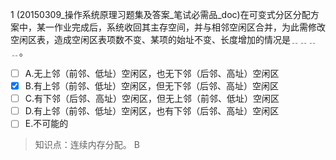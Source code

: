 1
(20150309_操作系统原理习题集及答案_笔试必需品_doc)在可变式分区分配方案中，某一作业完成后，系统收回其主存空间，并与相邻空闲区合并，为此需修改
空闲区表，造成空闲区表项数不变、某项的始址不变、长度增加的情况是﹎﹎﹎﹎。
- [ ] A.无上邻（前邻、低址）空闲区，也无下邻（后邻、高址）空闲区 
- [x] B.有上邻（前邻、低址）空闲区，但无下邻（后邻、高址）空闲区
- [ ] C.有下邻（后邻、高址）空闲区，但无上邻（前邻、低址）空闲区 
- [ ] D.有上邻（前邻、低址）空闲区，也有下邻（后邻、高址）空闲区 
- [ ] E.不可能的

> 知识点：连续内存分配。
> B
